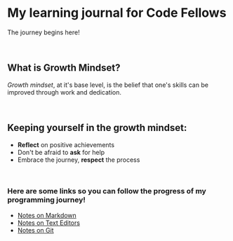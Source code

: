 # My learning journal for Code Fellows

The journey begins here!

<br>

## What is Growth Mindset?

_Growth mindset_, at it's base level, is the belief that one's skills can be improved through work and dedication.

<br>

## Keeping yourself in the growth mindset:
- **Reflect** on positive achievements
- Don't be afraid to **ask** for help
- Embrace the journey, **respect** the process  

<br>

### Here are some links so you can follow the progress of my programming journey!  
- [Notes on Markdown](markdownnotes.md)
- [Notes on Text Editors](textnotes.md)
- [Notes on Git](gitnotes.md)
